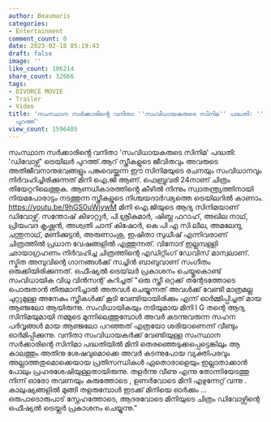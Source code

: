 ```yaml
---
author: Beaumaris
categories:
- Entertainment
comment_count: 0
date: 2023-02-18 05:19:43
draft: false
image: ''
like_count: 106214
share_count: 32666
tags:
- DIVORCE MOVIE
- Trailer
- Video
title: 'സംസ്ഥാന സർക്കാരിൻ്റെ വനിതാ ''സംവിധായകരുടെ സിനിമ'' പദ്ധതി: ''ഡിവോഴ്സ്'' ട്രെയിലർ
  പുറത്ത്'
view_count: 1596405
---
```


സംസ്ഥാന സർക്കാരിൻ്റെ വനിതാ 'സംവിധായകരുടെ സിനിമ' പദ്ധതി: 'ഡിവോഴ്സ്' ട്രെയിലർ പുറത്ത്.ആറ് സ്ത്രീകളുടെ ജീവിതവും അവരുടെ അതിജീവനാനുഭവങ്ങളും പങ്കുവെയ്ക്കുന്ന ഈ സിനിമയുടെ രചനയും സംവിധാനവും നിർവഹിച്ചിരിക്കുന്നത് മിനി ഐ.ജി ആണ്. ഫെബ്രുവരി 24നാണ് ചിത്രം തിയേറ്ററിലെത്തുക. ആണധികാരത്തിൻ്റെ കീഴിൽ നിന്നും സ്വാതന്ത്ര്യത്തിനായി നിയമപോരാട്ടം നടത്തുന്ന സ്ത്രീകളുടെ നിശ്ചയദാർഢ്യത്തെ ട്രെയിലറിൽ കാണാം. https://youtu.be/9hGS0uWjywM മിനി ഐ.ജിയുടെ ആദ്യ സിനിമയാണ് ഡിവോഴ്സ്. സന്തോഷ് കീഴാറ്റൂർ, പി ശ്രീകുമാർ, ഷിബ്ല ഫറാഹ്, അഖില നാഥ്, പ്രിയംവദ കൃഷ്ണൻ, അശ്വതി ചാന്ദ് കിഷോർ, കെ പി എ സി ലീല, അമലേന്ദു, ചന്തുനാഥ്, മണിക്കുട്ടൻ, അരുണാംശു, ഇഷിതാ സുധീഷ് എന്നിവരാണ് ചിത്രത്തിൽ പ്രധാന വേഷങ്ങളിൽ എത്തുന്നത്. വിനോദ് ഇല്ലമ്പള്ളി ഛായാഗ്രഹണം നിർവഹിച്ച ചിത്രത്തിന്റെ എഡിറ്റിംഗ് ഡേവിസ് മാന്വലാണ്. സ്മിത അമ്പുവിന്റെ ഗാനങ്ങൾക്ക് സച്ചിൻ ബാബുവാണ് സംഗീതം ഒരുക്കിയിരിക്കുന്നത്. ഒഫീഷ്യൽ ട്രെയ്‌ലർ പ്രകാശനം ചെയ്തുകൊണ്ട് സംവിധായിക വിധു വിൻസന്റ് കുറിച്ചത് "ഒരു സ്ത്രീ ഒറ്റക്ക് തന്റേടത്തോടെ പൊരുതാൻ തീരുമാനിച്ചാൽ അതവൾ ചെയ്യുന്നത് അവൾക്ക് വേണ്ടി മാത്രമല്ല ചുറ്റുമുള്ള അനേകം സ്ത്രീകൾക്ക് കൂടി വേണ്ടിയായിരിക്കും എന്ന് ഓർമ്മിപ്പിച്ചത് മായ ആഞ്ജലോ ആയിരുന്നു. സംവിധായികയും നടിയുമായ മിനി l G തന്റെ ആദ്യ സിനിമയുമായി നമ്മുടെ മുന്നിലെത്തുമ്പോൾ അവർ കടന്നുവരുന്ന സഹന പർവ്വങ്ങൾ മായ ആഞ്ജലോ പറഞ്ഞത് എത്രയോ ശരിയാണെന്ന് വീണ്ടും ഓർമിപ്പിക്കുന്നു. വനിതാ സംവിധായകർക്ക് വേണ്ടിയുള്ള സംസ്ഥാന സർക്കാരിന്റെ സിനിമാ പദ്ധതിയിൽ മിനി തെരഞ്ഞെടുക്കപ്പെട്ടെങ്കിലും ആ കാലത്തും അതിനു ശേഷവുമൊക്കെ അവർ കടന്നുപോയ വ്യക്തിപരവും അല്ലാത്തതുമൊക്കെയായ പ്രതിസന്ധികൾ ഏതൊരാളെയും ഇല്ലാതാക്കാൻ പോലും പ്രഹരശേഷിയുള്ളതായിരുന്നു. തളർന്നു വീണു എന്നു തോന്നിയേടത്തു നിന്ന് ഓരോ തവണയും കരുത്തോടെ , ഉണർവോടെ മിനി എഴുന്നേറ്റ് വന്നു . കാലുഷ്യങ്ങളിൽ മുങ്ങി തളരുമ്പോൾ ഇടക്ക് മിനിയെ ഓർക്കും ... ഒരുപാടൊരുപാട് സ്നേഹത്തോടെ, ആദരവോടെ മിനിയുടെ ചിത്രം ഡിവോഴ്സിന്റെ ഒഫീഷ്യൽ ട്രെയ്ലർ പ്രകാശനം ചെയ്യുന്നു."